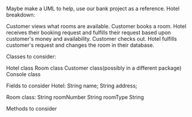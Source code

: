 Maybe make a UML to help, use our bank project as a reference. 
Hotel breakdown:

Customer views what rooms are available.
Customer books a room.
Hotel receives their booking request and fulfills their request based upon customer's money and availability.
Customer checks out.
Hotel fulfills customer's request and changes the room in their database.

Classes to consider:

Hotel class
Room class
Customer class(possibly in a different package)
Console class

Fields to consider
Hotel:
String name;
String address;

Room class:
String roomNumber
String roomType
String 


Methods to consider

